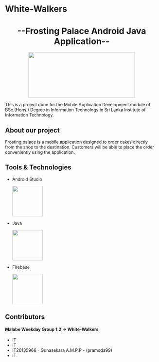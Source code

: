 # White-Walkers


<h1 align="center">--Frosting Palace Android Java Application--</h1>

<p align="center">
  <img src="https://user-images.githubusercontent.com/87439553/134556118-98c94d81-e1b6-4906-a5fc-49c3a2a258a4.jpeg" width="350" height="150"/>
</p>

<p>
  This is a project done for the Mobile Application Development module of BSc.(Hons.) Degree in Information Technology in Sri Lanka Institute of Information Technology.
  </p>
  
  <h2>About our project</h2>
  Frosting palace is a mobile application designed to order cakes directly from the shop to the destination. Customers will be able to place the order conveniently using the application.
  
  
  <h2>Tools & Technologies</h2>
  
  - Android Studio
   
      <img src="https://user-images.githubusercontent.com/87439553/134557654-d93ed0c5-e085-4d57-8e5a-b563738f284e.png" width="100" height="100"/>

 
  
  - Java
   
     <img src="https://user-images.githubusercontent.com/87439553/134557502-c829daaf-5554-42ed-b0a1-84f24b8ceedd.png" width="100" height="100"/>
  
  
  
  - Firebase
  
     <img src="https://icon2.cleanpng.com/20180609/ryh/kisspng-firebase-cloud-messaging-google-cloud-messaging-api-as-a-service-5b1bf782ac0ca2.2103995315285594907047.jpg"        width="100" height="100"/>


<h2>Contributors</h2>
<h4>Malabe Weekday Group 1.2  ->   White-Walkers</h4>

- IT
- IT
- IT20135966  -  Gunasekara A.M.P.P  -  (pramoda99)
- IT


